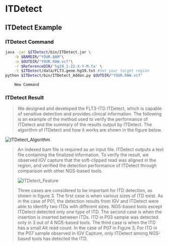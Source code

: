 # ITDetect
## ITDetect Example
### ITDetect Command
```bash
java -jar $ITDetect/bin/ITDetect.jar \
	-b $BAMDIR/"YOUR.BAM"\
    -o $OUTDIR/"YOUR.RAW.vcf"\
    -r $ReferenceDIR/'hg19_1-22-X-Y-M.fa' \
    -t $ITDetect/data/FLT3.gene.hg19.txt #Set your target region
python $ITDetect/bin/ITDetect_Addon.py $OUTDIR/"YOUR.RAW.vcf"
```
```bash
	New Command
```

### ITDetect Result
> We designed and developed the FLT3-ITD ITDetect, which is capable of sensitive detection and provides clinical information. The following is an example of the method used to verify the performance of ITDetect and the summary of the results output by ITDetect.
> The algorithm of ITDetect and how it works are shown in the figure below.
> 
![ITDetect_Algorithm](https://user-images.githubusercontent.com/46435198/84986972-606b6980-b17a-11ea-9d09-bd2cdc1c7ef0.PNG)

> An indexed bam file is required as an input file. ITDetect outputs a text file containing the finalized information. To verify the result, we observed IGV capture that the soft-clipped read was aligned in the region, and verified the detection performance of ITDetect through comparison with other NGS-based tools.
> 
> ![ITDetect_Feature](https://user-images.githubusercontent.com/46435198/84987025-7842ed80-b17a-11ea-8e94-aaea605efed8.PNG)
> 
> Three cases are considered to be important for ITD detection, as shown in figure 3. The first case is when various sizes of ITD exist. As in the case of P01, the detection results from IGV and ITDetect were able to identify two ITDs with different sizes. NGS-based tools except ITDetect detected only one type of ITD. The second case is when the insertion is inserted between ITDs. ITD in P03 sample was detected only in 3 out of 4 NGS-based tools. The third case is when the ITD has a small Alt read count. In the case of P07 in Figure 3, For ITD in the P07 sample observed in IGV Capture, only ITDetect among NGS-based tools has detected the ITD.


